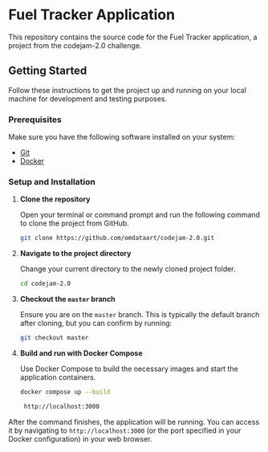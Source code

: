 # Fuel Tracker Application

This repository contains the source code for the Fuel Tracker application, a project from the codejam-2.0 challenge.

## Getting Started

Follow these instructions to get the project up and running on your local machine for development and testing purposes.

### Prerequisites

Make sure you have the following software installed on your system:

-   [Git](https://git-scm.com/downloads)
-   [Docker](https://www.docker.com/products/docker-desktop)

### Setup and Installation

1.  **Clone the repository**

    Open your terminal or command prompt and run the following command to clone the project from GitHub.

    ```bash
    git clone https://github.com/omdataart/codejam-2.0.git
    ```

2.  **Navigate to the project directory**

    Change your current directory to the newly cloned project folder.

    ```bash
    cd codejam-2.0
    ```

3.  **Checkout the `master` branch**

    Ensure you are on the `master` branch. This is typically the default branch after cloning, but you can confirm by running:

    ```bash
    git checkout master
    ```

4.  **Build and run with Docker Compose**

    Use Docker Compose to build the necessary images and start the application containers.

    ```bash
    docker compose up --build
    ```
    ```bash
     http://localhost:3000
    ```

After the command finishes, the application will be running. You can access it by navigating to `http://localhost:3000` (or the port specified in your Docker configuration) in your web browser.
